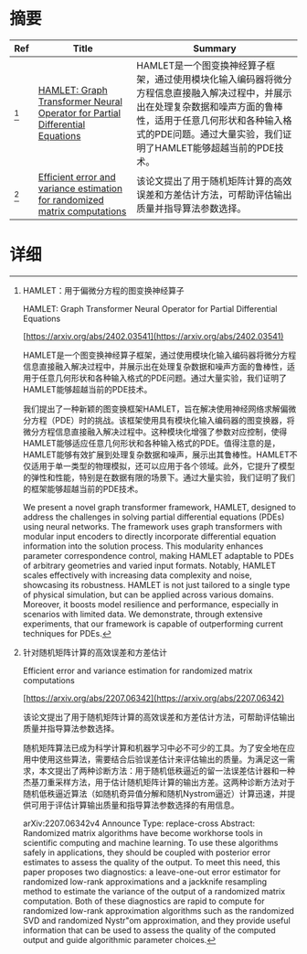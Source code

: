 # 摘要

| Ref | Title | Summary |
| --- | --- | --- |
| [^1] | [HAMLET: Graph Transformer Neural Operator for Partial Differential Equations](https://arxiv.org/abs/2402.03541) | HAMLET是一个图变换神经算子框架，通过使用模块化输入编码器将微分方程信息直接融入解决过程中，并展示出在处理复杂数据和噪声方面的鲁棒性，适用于任意几何形状和各种输入格式的PDE问题。通过大量实验，我们证明了HAMLET能够超越当前的PDE技术。 |
| [^2] | [Efficient error and variance estimation for randomized matrix computations](https://arxiv.org/abs/2207.06342) | 该论文提出了用于随机矩阵计算的高效误差和方差估计方法，可帮助评估输出质量并指导算法参数选择。 |

# 详细

[^1]: HAMLET：用于偏微分方程的图变换神经算子

    HAMLET: Graph Transformer Neural Operator for Partial Differential Equations

    [https://arxiv.org/abs/2402.03541](https://arxiv.org/abs/2402.03541)

    HAMLET是一个图变换神经算子框架，通过使用模块化输入编码器将微分方程信息直接融入解决过程中，并展示出在处理复杂数据和噪声方面的鲁棒性，适用于任意几何形状和各种输入格式的PDE问题。通过大量实验，我们证明了HAMLET能够超越当前的PDE技术。

    

    我们提出了一种新颖的图变换框架HAMLET，旨在解决使用神经网络求解偏微分方程（PDE）时的挑战。该框架使用具有模块化输入编码器的图变换器，将微分方程信息直接融入解决过程中。这种模块化增强了参数对应控制，使得HAMLET能够适应任意几何形状和各种输入格式的PDE。值得注意的是，HAMLET能够有效扩展到处理复杂数据和噪声，展示出其鲁棒性。HAMLET不仅适用于单一类型的物理模拟，还可以应用于各个领域。此外，它提升了模型的弹性和性能，特别是在数据有限的场景下。通过大量实验，我们证明了我们的框架能够超越当前的PDE技术。

    We present a novel graph transformer framework, HAMLET, designed to address the challenges in solving partial differential equations (PDEs) using neural networks. The framework uses graph transformers with modular input encoders to directly incorporate differential equation information into the solution process. This modularity enhances parameter correspondence control, making HAMLET adaptable to PDEs of arbitrary geometries and varied input formats. Notably, HAMLET scales effectively with increasing data complexity and noise, showcasing its robustness. HAMLET is not just tailored to a single type of physical simulation, but can be applied across various domains. Moreover, it boosts model resilience and performance, especially in scenarios with limited data. We demonstrate, through extensive experiments, that our framework is capable of outperforming current techniques for PDEs.
    
[^2]: 针对随机矩阵计算的高效误差和方差估计

    Efficient error and variance estimation for randomized matrix computations

    [https://arxiv.org/abs/2207.06342](https://arxiv.org/abs/2207.06342)

    该论文提出了用于随机矩阵计算的高效误差和方差估计方法，可帮助评估输出质量并指导算法参数选择。

    

    随机矩阵算法已成为科学计算和机器学习中必不可少的工具。为了安全地在应用中使用这些算法，需要结合后验误差估计来评估输出的质量。为满足这一需求，本文提出了两种诊断方法：用于随机低秩逼近的留一法误差估计器和一种杰基刀重采样方法，用于估计随机矩阵计算的输出方差。这两种诊断方法对于随机低秩逼近算法（如随机奇异值分解和随机Nystrom逼近）计算迅速，并提供可用于评估计算输出质量和指导算法参数选择的有用信息。

    arXiv:2207.06342v4 Announce Type: replace-cross  Abstract: Randomized matrix algorithms have become workhorse tools in scientific computing and machine learning. To use these algorithms safely in applications, they should be coupled with posterior error estimates to assess the quality of the output. To meet this need, this paper proposes two diagnostics: a leave-one-out error estimator for randomized low-rank approximations and a jackknife resampling method to estimate the variance of the output of a randomized matrix computation. Both of these diagnostics are rapid to compute for randomized low-rank approximation algorithms such as the randomized SVD and randomized Nystr\"om approximation, and they provide useful information that can be used to assess the quality of the computed output and guide algorithmic parameter choices.
    

